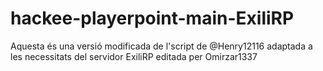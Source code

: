 # hackee-playerpoint-main-ExiliRP
Aquesta és una versió modificada de l'script de @Henry12116 adaptada a les necessitats del servidor ExiliRP editada per Omirzar1337
